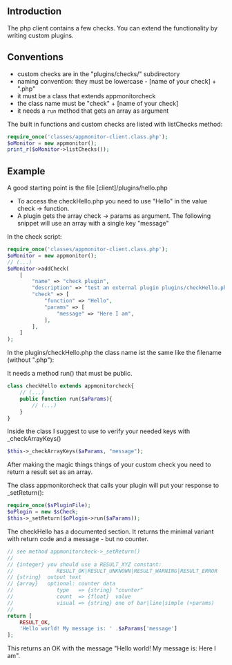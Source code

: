 ## Introduction

The php client contains a few checks. You can extend the functionality by
writing custom plugins.

## Conventions

* custom checks are in the "plugins/checks/" subdirectory
* naming convention: they must be lowercase - [name of your check] + ".php"
* it must be a class that extends appmonitorcheck
* the class name must be "check" + [name of your check]
* it needs a `run` method that gets an array as argument

The built in functions and custom checks are listed with listChecks method:

```php
require_once('classes/appmonitor-client.class.php');
$oMonitor = new appmonitor();
print_r($oMonitor->listChecks());
```

## Example

A good starting point is the file [client]/plugins/hello.php

* To access the checkHello.php you need to use "Hello" in the value check -> function.
* A plugin gets the array check -> params as argument. The following snippet will use an array with a single key "message"

In the check script:

```php
require_once('classes/appmonitor-client.class.php');
$oMonitor = new appmonitor();
// (...)
$oMonitor->addCheck(
    [
        "name" => "check plugin",
        "description" => "test an external plugin plugins/checkHello.php",
        "check" => [
            "function" => "Hello",
            "params" => [
                "message" => "Here I am",
            ],
        ],
    ]
);
```

In the plugins/checkHello.php the class name ist the same like the filename
(without ".php"):

It needs a method run() that must be public.

```php
class checkHello extends appmonitorcheck{
    // (...)
    public function run($aParams){
        // (...)
    }
}
```

Inside the class I suggest to use to verify your needed keys with
_checkArrayKeys()

```php
$this->_checkArrayKeys($aParams, "message");
```

After making the magic things things of your custom check you need to
return a result set as an array.

The class appmonitorcheck that calls your plugin will put your response
to \_setReturn():

```php
require_once($sPluginFile);
$oPlogin = new $sCheck;
$this->_setReturn($oPlogin->run($aParams));
```

The checkHello has a documented section. It returns the minimal variant
with return code and a message - but no counter.

```php
// see method appmonitorcheck->_setReturn()
// 
// {integer} you should use a RESULT_XYZ constant:
//              RESULT_OK|RESULT_UNKNOWN|RESULT_WARNING|RESULT_ERROR
// {string}  output text 
// {array}   optional: counter data
//              type   => {string} "counter"
//              count  => {float}  value
//              visual => {string} one of bar|line|simple (+params)
//           
return [
    RESULT_OK, 
    'Hello world! My message is: ' .$aParams['message']
];
```

This returns an OK with the message "Hello world! My message is: Here I am".
